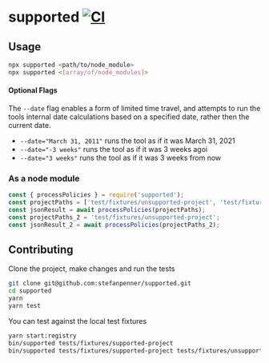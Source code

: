 
# supported [![CI](https://github.com/stefanpenner/supported/workflows/CI/badge.svg)](https://github.com/stefanpenner/supported/actions/workflows/ci.yml)

## Usage


```sh
npx supported <path/to/node_module>
npx supported <[array/of/node_modules]>
```

#### Optional Flags

The `--date` flag enables a form of limited time travel, and attempts to run
the tools internal date calculations based on a specified date, rather then the
current date.

* `--date="March 31, 2011"` runs the tool as if it was March 31, 2021
* `--date="-3 weeks"` runs the tool as if it was 3 weeks agoi
* `--date="3 weeks"` runs the tool as if it was 3 weeks from now

### As a node module


```js
const { processPolicies } = require('supported');
const projectPaths = ['test/fixtures/unsupported-project', 'test/fixtures/supported-project' ];
const jsonResult = await processPolicies(projectPaths);
const projectPaths_2 = 'test/fixtures/unsupported-project';
const jsonResult_2 = await processPolicies(projectPaths_2);
```

## Contributing

Clone the project, make changes and run the tests
```bash
git clone git@github.com:stefanpenner/supported.git
cd supported
yarn
yarn test
```
You can test against the local test fixtures
```bash
yarn start:registry
bin/supported tests/fixtures/supported-project
bin/supported tests/fixtures/supported-project tests/fixtures/unsupported-project
```
